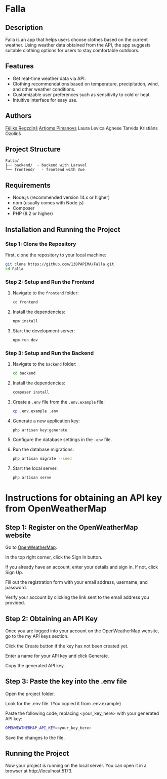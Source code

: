 # Falla

## Description

Falla is an app that helps users choose clothes based on the current weather. Using weather data obtained from the API, the app suggests suitable clothing options for users to stay comfortable outdoors.

## Features

- Get real-time weather data via API.
- Clothing recommendations based on temperature, precipitation, wind, and other weather conditions.
- Customizable user preferences such as sensitivity to cold or heat.
- Intuitive interface for easy use.

## Authors

[Fēliks Regzdiņš](https://github.com/21DP3FRegz)
[Artjoms Pimanovs](https://github.com/13DPAPIMA)
Laura Levica
Agnese Tarvida
Kristiāns Ozoliņš

## Project Structure
```
Falla/
├── backend/  - backend with Laravel
└── frontend/   - frontend with Vue
```

## Requirements
- Node.js (recommended version 14.x or higher)
- npm (usually comes with Node.js)
- Composer
- PHP (8.2 or higher)

## Installation and Running the Project

### Step 1: Clone the Repository
First, clone the repository to your local machine:
```bash
git clone https://github.com/13DPAPIMA/Falla.git
cd Falla
```

### Step 2: Setup and Run the Frontend

1. Navigate to the `frontend` folder:
    ```bash
    cd frontend
    ```

2. Install the dependencies:
    ```bash
    npm install
    ```

3. Start the development server:
    ```bash
    npm run dev
    ```

### Step 3: Setup and Run the Backend

1. Navigate to the `backend` folder:
    ```bash
    cd backend
    ```

2. Install the dependencies:
    ```bash
    composer install
    ```

3. Create a `.env` file from the `.env.example` file:
    ```bash
    cp .env.example .env
    ```

4. Generate a new application key:
    ```bash
    php artisan key:generate
    ```

5. Configure the database settings in the `.env` file.

6. Run the database migrations:
    ```bash
    php artisan migrate --seed
    ```
7. Start the local server:
    ```bash
    php artisan serve
    ```
# Instructions for obtaining an API key from OpenWeatherMap

## Step 1: Register on the OpenWeatherMap website

Go to [OpenWeatherMap](https://openweathermap.org/).

In the top right corner, click the Sign In button.

If you already have an account, enter your details and sign in. If not, click Sign Up.

Fill out the registration form with your email address, username, and password.

Verify your account by clicking the link sent to the email address you provided.

## Step 2: Obtaining an API Key

Once you are logged into your account on the OpenWeatherMap website, go to the my API keys section.

Click the Create button if the key has not been created yet.

Enter a name for your API key and click Generate.

Copy the generated API key.

## Step 3: Paste the key into the .env file

Open the project folder.

Look for the .env file. (You copied it from .env.example) 

Paste the following code, replacing <your_key_here> with your generated API key:
```bash
OPENWEATHERMAP_API_KEY=<your_key_here>
```
Save the changes to the file.

## Running the Project

Now your project is running on the local server. You can open it in a browser at http://localhost:5173.
